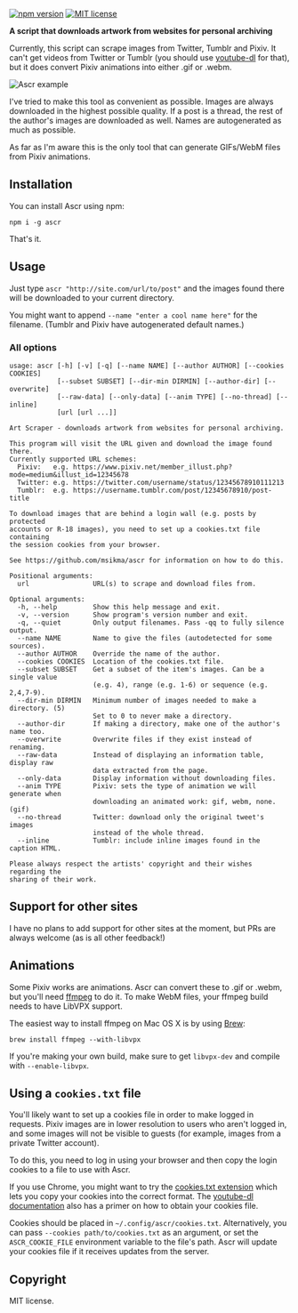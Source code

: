[![npm version](https://badge.fury.io/js/ascr.svg)](https://badge.fury.io/js/ascr) [![MIT license](https://img.shields.io/badge/license-MIT-brightgreen.svg)](https://opensource.org/licenses/MIT)

**A script that downloads artwork from websites for personal archiving**

Currently, this script can scrape images from Twitter, Tumblr and Pixiv. It can't get videos from Twitter or Tumblr (you should use [youtube-dl](https://rg3.github.io/youtube-dl/) for that), but it does convert Pixiv animations into either .gif or .webm.

![Ascr example](https://i.imgur.com/WzbaHIg.png)

I've tried to make this tool as convenient as possible. Images are always downloaded in the highest possible quality. If a post is a thread, the rest of the author's images are downloaded as well. Names are autogenerated as much as possible.

As far as I'm aware this is the only tool that can generate GIFs/WebM files from Pixiv animations.

## Installation

You can install Ascr using npm:

```
npm i -g ascr
```

That's it.

## Usage

Just type `ascr "http://site.com/url/to/post"` and the images found there will be downloaded to your current directory.

You might want to append `--name "enter a cool name here"` for the filename. (Tumblr and Pixiv have autogenerated default names.)

### All options

```
usage: ascr [-h] [-v] [-q] [--name NAME] [--author AUTHOR] [--cookies COOKIES]
            [--subset SUBSET] [--dir-min DIRMIN] [--author-dir] [--overwrite]
            [--raw-data] [--only-data] [--anim TYPE] [--no-thread] [--inline]
            [url [url ...]]

Art Scraper - downloads artwork from websites for personal archiving.

This program will visit the URL given and download the image found there.
Currently supported URL schemes:
  Pixiv:   e.g. https://www.pixiv.net/member_illust.php?mode=medium&illust_id=12345678
  Twitter: e.g. https://twitter.com/username/status/12345678910111213
  Tumblr:  e.g. https://username.tumblr.com/post/12345678910/post-title

To download images that are behind a login wall (e.g. posts by protected
accounts or R-18 images), you need to set up a cookies.txt file containing
the session cookies from your browser.

See https://github.com/msikma/ascr for information on how to do this.

Positional arguments:
  url                URL(s) to scrape and download files from.

Optional arguments:
  -h, --help         Show this help message and exit.
  -v, --version      Show program's version number and exit.
  -q, --quiet        Only output filenames. Pass -qq to fully silence output.
  --name NAME        Name to give the files (autodetected for some sources).
  --author AUTHOR    Override the name of the author.
  --cookies COOKIES  Location of the cookies.txt file.
  --subset SUBSET    Get a subset of the item's images. Can be a single value
                     (e.g. 4), range (e.g. 1-6) or sequence (e.g. 2,4,7-9).
  --dir-min DIRMIN   Minimum number of images needed to make a directory. (5)
                     Set to 0 to never make a directory.
  --author-dir       If making a directory, make one of the author's name too.
  --overwrite        Overwrite files if they exist instead of renaming.
  --raw-data         Instead of displaying an information table, display raw
                     data extracted from the page.
  --only-data        Display information without downloading files.
  --anim TYPE        Pixiv: sets the type of animation we will generate when
                     downloading an animated work: gif, webm, none. (gif)
  --no-thread        Twitter: download only the original tweet's images
                     instead of the whole thread.
  --inline           Tumblr: include inline images found in the caption HTML.

Please always respect the artists' copyright and their wishes regarding the
sharing of their work.
```

## Support for other sites

I have no plans to add support for other sites at the moment, but PRs are always welcome (as is all other feedback!)

## Animations

Some Pixiv works are animations. Ascr can convert these to .gif or .webm, but you'll need [ffmpeg](https://www.ffmpeg.org/) to do it. To make WebM files, your ffmpeg build needs to have LibVPX support.

The easiest way to install ffmpeg on Mac OS X is by using [Brew](https://brew.sh/):

    brew install ffmpeg --with-libvpx

If you're making your own build, make sure to get `libvpx-dev` and compile with `--enable-libvpx`.

## Using a `cookies.txt` file

You'll likely want to set up a cookies file in order to make logged in requests. Pixiv images are in lower resolution to users who aren't logged in, and some images will not be visible to guests (for example, images from a private Twitter account).

To do this, you need to log in using your browser and then copy the login cookies to a file to use with Ascr.

If you use Chrome, you might want to try the [cookies.txt extension](https://chrome.google.com/webstore/detail/njabckikapfpffapmjgojcnbfjonfjfg) which lets you copy your cookies into the correct format. The [youtube-dl documentation](https://github.com/rg3/youtube-dl#how-do-i-pass-cookies-to-youtube-dl) also has a primer on how to obtain your cookies file.

Cookies should be placed in `~/.config/ascr/cookies.txt`. Alternatively, you can pass `--cookies path/to/cookies.txt` as an argument, or set the `ASCR_COOKIE_FILE` environment variable to the file's path. Ascr will update your cookies file if it receives updates from the server.

## Copyright

MIT license.
